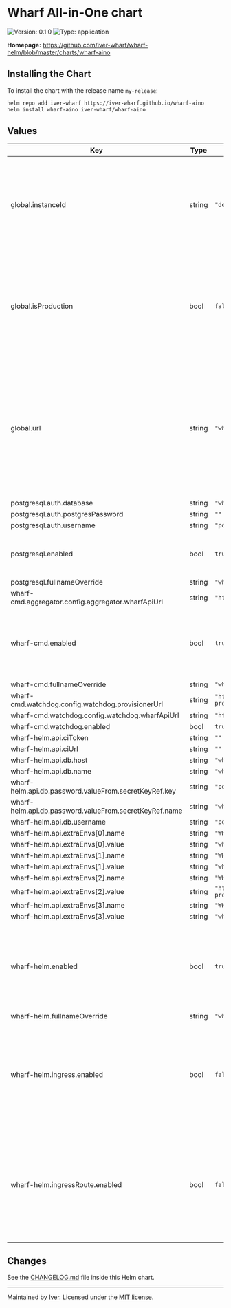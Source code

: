 # Wharf All-in-One chart

![Version: 0.1.0](https://img.shields.io/badge/Version-0.1.0-informational?style=flat-square)
![Type: application](https://img.shields.io/badge/Type-application-informational?style=flat-square)

**Homepage:** <https://github.com/iver-wharf/wharf-helm/blob/master/charts/wharf-aino>

## Installing the Chart

To install the chart with the release name `my-release`:

```sh
helm repo add iver-wharf https://iver-wharf.github.io/wharf-aino
helm install wharf-aino iver-wharf/wharf-aino
```

## Values

| Key | Type | Default | Description |
|-----|------|---------|-------------|
| global.instanceId | string | `"dev"` | Used in RabbitMQ & Jenkins to multiplex jobs and messages on the same instances while keeping track of their origin. |
| global.isProduction | bool | `false` | This flag is forwarded to the frontend where it can be used to show slightly different styling depending on if it's for production or not. |
| global.url | string | `"wharf.example.org"` | URL of this Wharf instance. Mostly only used in the `ingress` and `ingressRoute` settings to route the appropriate requests, but also in Wharf's API so it can properly refer to itself. |
| postgresql.auth.database | string | `"wharf"` |  |
| postgresql.auth.postgresPassword | string | `""` |  |
| postgresql.auth.username | string | `"postgres"` |  |
| postgresql.enabled | bool | `true` | If set to false, the Bitnami PostgreSQL subchart is skipped. |
| postgresql.fullnameOverride | string | `"wharf-aino-db"` |  |
| wharf-cmd.aggregator.config.aggregator.wharfApiUrl | string | `"http://wharf-aino-api:80"` |  |
| wharf-cmd.enabled | bool | `true` | If set to false, the wharf-cmd subchart (containing Wharf's execution engine) is skipped. |
| wharf-cmd.fullnameOverride | string | `"wharf-aino-cmd"` |  |
| wharf-cmd.watchdog.config.watchdog.provisionerUrl | string | `"http://wharf-aino-cmd-provisioner:80"` |  |
| wharf-cmd.watchdog.config.watchdog.wharfApiUrl | string | `"http://wharf-aino-api:80"` |  |
| wharf-cmd.watchdog.enabled | bool | `true` |  |
| wharf-helm.api.ciToken | string | `""` |  |
| wharf-helm.api.ciUrl | string | `""` |  |
| wharf-helm.api.db.host | string | `"wharf-aino-db"` |  |
| wharf-helm.api.db.name | string | `"wharf"` |  |
| wharf-helm.api.db.password.valueFrom.secretKeyRef.key | string | `"postgres-password"` |  |
| wharf-helm.api.db.password.valueFrom.secretKeyRef.name | string | `"wharf-aino-db"` |  |
| wharf-helm.api.db.username | string | `"postgres"` |  |
| wharf-helm.api.extraEnvs[0].name | string | `"WHARF_CI_ENGINE_NAME"` |  |
| wharf-helm.api.extraEnvs[0].value | string | `"wharf-cmd"` |  |
| wharf-helm.api.extraEnvs[1].name | string | `"WHARF_CI_ENGINE_ID"` |  |
| wharf-helm.api.extraEnvs[1].value | string | `"wharf-cmd"` |  |
| wharf-helm.api.extraEnvs[2].name | string | `"WHARF_CI_ENGINE_URL"` |  |
| wharf-helm.api.extraEnvs[2].value | string | `"http://wharf-aino-cmd-provisioner:80/api/worker"` |  |
| wharf-helm.api.extraEnvs[3].name | string | `"WHARF_CI_ENGINE_API"` |  |
| wharf-helm.api.extraEnvs[3].value | string | `"wharf-cmd.v1"` |  |
| wharf-helm.enabled | bool | `true` | If set to false, the wharf-helm subchart (containing wharf-api, wharf-web, and providers) is skipped. |
| wharf-helm.fullnameOverride | string | `"wharf-aino"` |  |
| wharf-helm.ingress.enabled | bool | `false` | Enables deploying a preconfigured Kubernetes Ingress to route traffic to the different Wharf services, using `global.url` as host name. |
| wharf-helm.ingressRoute.enabled | bool | `false` | Enables deploying a preconfigured Traefik IngressRoute to route traffic to the different Wharf services, using `global.url` as host name. |

## Changes

See the [CHANGELOG.md](./CHANGELOG.md) file inside this Helm chart.

---

Maintained by [Iver](https://www.iver.com/en).
Licensed under the [MIT license](https://github.com/iver-wharf/wharf-helm/blob/master/LICENSE).
